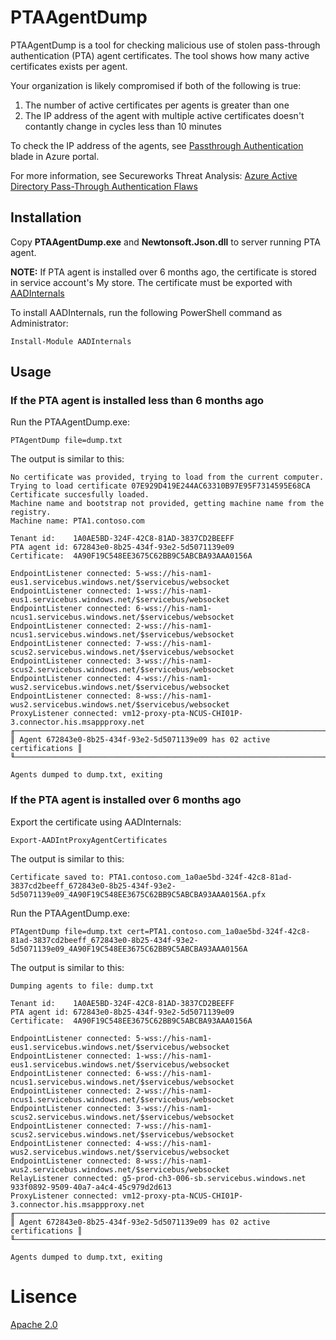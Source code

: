 # PTAAgentDump

PTAAgentDump is a tool for checking malicious use of stolen pass-through authentication (PTA) agent certificates. 
The tool shows how many active certificates exists per agent. 

Your organization is likely compromised if both of the following is true:
1. The number of active certificates per agents is greater than one
2. The IP address of the agent with multiple active certificates doesn't contantly change in cycles less than 10 minutes

To check the IP address of the agents, see [Passthrough Authentication](https://portal.azure.com/#view/Microsoft_AAD_IAM/PTAAgentManagement.ReactView) blade in Azure portal.

For more information, see Secureworks Threat Analysis: [Azure Active Directory Pass-Through Authentication Flaws](https://www.secureworks.com/research/azure-active-directory-pass-through-authentication-flaws)

## Installation

Copy **PTAAgentDump.exe** and **Newtonsoft.Json.dll** to server running PTA agent.

**NOTE:** If PTA agent is installed over 6 months ago, the certificate is stored in service account's My store. The certificate must be exported with [AADInternals](https://aadinternals.com/aadinternals/#export-aadintproxyagentcertificates)

To install AADInternals, run the following PowerShell command as Administrator:
```
Install-Module AADInternals
```

## Usage

### If the PTA agent is installed less than 6 months ago
Run the PTAAgentDump.exe:
```
PTAgentDump file=dump.txt
```

The output is similar to this:
```
No certificate was provided, trying to load from the current computer.
Trying to load certificate 07E929D419E244AC63310B97E95F7314595E68CA
Certificate succesfully loaded.
Machine name and bootstrap not provided, getting machine name from the registry.
Machine name: PTA1.contoso.com

Tenant id:    1A0AE5BD-324F-42C8-81AD-3837CD2BEEFF
PTA agent id: 672843e0-8b25-434f-93e2-5d5071139e09
Certificate:  4A90F19C548EE3675C62BB9C5ABCBA93AAA0156A

EndpointListener connected: 5-wss://his-nam1-eus1.servicebus.windows.net/$servicebus/websocket
EndpointListener connected: 1-wss://his-nam1-eus1.servicebus.windows.net/$servicebus/websocket
EndpointListener connected: 6-wss://his-nam1-ncus1.servicebus.windows.net/$servicebus/websocket
EndpointListener connected: 2-wss://his-nam1-ncus1.servicebus.windows.net/$servicebus/websocket
EndpointListener connected: 7-wss://his-nam1-scus2.servicebus.windows.net/$servicebus/websocket
EndpointListener connected: 3-wss://his-nam1-scus2.servicebus.windows.net/$servicebus/websocket
EndpointListener connected: 4-wss://his-nam1-wus2.servicebus.windows.net/$servicebus/websocket
EndpointListener connected: 8-wss://his-nam1-wus2.servicebus.windows.net/$servicebus/websocket
ProxyListener connected: vm12-proxy-pta-NCUS-CHI01P-3.connector.his.msappproxy.net
╓─────────────────────────────────────────────────────────────────────────╖
║ Agent 672843e0-8b25-434f-93e2-5d5071139e09 has 02 active certifications ║
╙─────────────────────────────────────────────────────────────────────────╜

Agents dumped to dump.txt, exiting
```
### If the PTA agent is installed over 6 months ago
Export the certificate using AADInternals:

```
Export-AADIntProxyAgentCertificates
```
The output is similar to this:

```
Certificate saved to: PTA1.contoso.com_1a0ae5bd-324f-42c8-81ad-3837cd2beeff_672843e0-8b25-434f-93e2-5d5071139e09_4A90F19C548EE3675C62BB9C5ABCBA93AAA0156A.pfx
```

Run the PTAAgentDump.exe:
```
PTAgentDump file=dump.txt cert=PTA1.contoso.com_1a0ae5bd-324f-42c8-81ad-3837cd2beeff_672843e0-8b25-434f-93e2-5d5071139e09_4A90F19C548EE3675C62BB9C5ABCBA93AAA0156A
```
The output is similar to this:
```
Dumping agents to file: dump.txt

Tenant id:    1A0AE5BD-324F-42C8-81AD-3837CD2BEEFF
PTA agent id: 672843e0-8b25-434f-93e2-5d5071139e09
Certificate:  4A90F19C548EE3675C62BB9C5ABCBA93AAA0156A

EndpointListener connected: 5-wss://his-nam1-eus1.servicebus.windows.net/$servicebus/websocket
EndpointListener connected: 1-wss://his-nam1-eus1.servicebus.windows.net/$servicebus/websocket
EndpointListener connected: 6-wss://his-nam1-ncus1.servicebus.windows.net/$servicebus/websocket
EndpointListener connected: 2-wss://his-nam1-ncus1.servicebus.windows.net/$servicebus/websocket
EndpointListener connected: 3-wss://his-nam1-scus2.servicebus.windows.net/$servicebus/websocket
EndpointListener connected: 7-wss://his-nam1-scus2.servicebus.windows.net/$servicebus/websocket
EndpointListener connected: 4-wss://his-nam1-wus2.servicebus.windows.net/$servicebus/websocket
EndpointListener connected: 8-wss://his-nam1-wus2.servicebus.windows.net/$servicebus/websocket
RelayListener connected: g5-prod-ch3-006-sb.servicebus.windows.net 933f0892-9509-40a7-a4c4-45c979d2d613
ProxyListener connected: vm12-proxy-pta-NCUS-CHI01P-3.connector.his.msappproxy.net
╓─────────────────────────────────────────────────────────────────────────╖
║ Agent 672843e0-8b25-434f-93e2-5d5071139e09 has 02 active certifications ║
╙─────────────────────────────────────────────────────────────────────────╜

Agents dumped to dump.txt, exiting
```

# Lisence
[Apache 2.0](./LICENSE)

